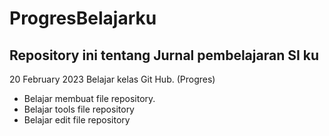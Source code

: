 # ProgresBelajarku
Repository ini tentang Jurnal pembelajaran SI ku
--

20 February 2023
Belajar kelas Git Hub. (Progres)

* Belajar membuat file repository.
* Belajar tools file repository
* Belajar edit file repository
